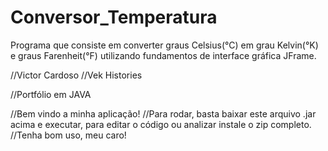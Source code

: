# Conversor_Temperatura
Programa que consiste em converter graus Celsius(°C) em grau Kelvin(°K) e graus Farenheit(°F) utilizando fundamentos de interface gráfica JFrame.

//Victor Cardoso
//Vek Histories

//Portfólio em JAVA

//Bem vindo a minha aplicação! 
//Para rodar, basta baixar este arquivo .jar acima e executar, para editar o código ou analizar instale o zip completo.
//Tenha bom uso, meu caro!
